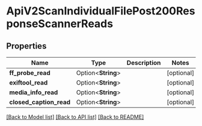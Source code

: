 # ApiV2ScanIndividualFilePost200ResponseScannerReads

## Properties

Name | Type | Description | Notes
------------ | ------------- | ------------- | -------------
**ff_probe_read** | Option<**String**> |  | [optional]
**exiftool_read** | Option<**String**> |  | [optional]
**media_info_read** | Option<**String**> |  | [optional]
**closed_caption_read** | Option<**String**> |  | [optional]

[[Back to Model list]](../README.md#documentation-for-models) [[Back to API list]](../README.md#documentation-for-api-endpoints) [[Back to README]](../README.md)


